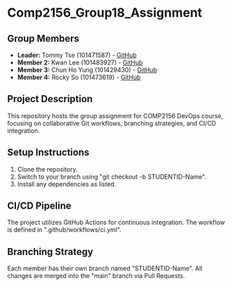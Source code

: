 # Comp2156_Group18_Assignment

## Group Members
- **Leader:** Tommy Tse  (101471587) - [GitHub](https://github.com/tommy35hk)
- **Member 2:** Kwan Lee (101483927) - [GitHub](https://github.com/Kwan-G)
- **Member 3:** Chun Ho Yung (101429430) - [GitHub](https://github.com/chunhoyung)
- **Member 4:** Rocky So (101473619) - [GitHub](https://github.com/rockyhsso)

## Project Description
This repository hosts the group assignment for COMP2156 DevOps course, focusing on 
collaborative Git workflows, branching strategies, and CI/CD integration.

## Setup Instructions
1. Clone the repository.
2. Switch to your branch using "git checkout -b STUDENTID-Name".
3. Install any dependencies as listed.

## CI/CD Pipeline
The project utilizes GitHub Actions for continuous integration. The workflow is defined in
".github/workflows/ci.yml".

## Branching Strategy
Each member has their own branch named "STUDENTID-Name". All changes are merged into the
"main" branch via Pull Requests.